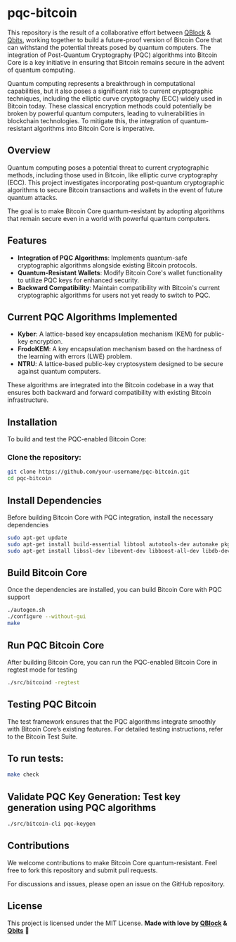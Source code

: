 # **pqc-bitcoin**

This repository is the result of a collaborative effort between [QBlock](https://link-to-qblock-account) & [Qbits](https://link-to-qbits-account), working together to build a future-proof version of Bitcoin Core that can withstand the potential threats posed by quantum computers. The integration of Post-Quantum Cryptography (PQC) algorithms into Bitcoin Core is a key initiative in ensuring that Bitcoin remains secure in the advent of quantum computing.

Quantum computing represents a breakthrough in computational capabilities, but it also poses a significant risk to current cryptographic techniques, including the elliptic curve cryptography (ECC) widely used in Bitcoin today. These classical encryption methods could potentially be broken by powerful quantum computers, leading to vulnerabilities in blockchain technologies. To mitigate this, the integration of quantum-resistant algorithms into Bitcoin Core is imperative.


## **Overview**

Quantum computing poses a potential threat to current cryptographic methods, including those used in Bitcoin, like elliptic curve cryptography (ECC). This project investigates incorporating post-quantum cryptographic algorithms to secure Bitcoin transactions and wallets in the event of future quantum attacks.

The goal is to make Bitcoin Core quantum-resistant by adopting algorithms that remain secure even in a world with powerful quantum computers.

## **Features**

- **Integration of PQC Algorithms**: Implements quantum-safe cryptographic algorithms alongside existing Bitcoin protocols.
- **Quantum-Resistant Wallets**: Modify Bitcoin Core's wallet functionality to utilize PQC keys for enhanced security.
- **Backward Compatibility**: Maintain compatibility with Bitcoin's current cryptographic algorithms for users not yet ready to switch to PQC.

## **Current PQC Algorithms Implemented**

- **Kyber**: A lattice-based key encapsulation mechanism (KEM) for public-key encryption.
- **FrodoKEM**: A key encapsulation mechanism based on the hardness of the learning with errors (LWE) problem.
- **NTRU**: A lattice-based public-key cryptosystem designed to be secure against quantum computers.

These algorithms are integrated into the Bitcoin codebase in a way that ensures both backward and forward compatibility with existing Bitcoin infrastructure.

## **Installation**

To build and test the PQC-enabled Bitcoin Core:

### **Clone the repository:**

```bash
git clone https://github.com/your-username/pqc-bitcoin.git
cd pqc-bitcoin
```

## Install Dependencies

Before building Bitcoin Core with PQC integration, install the necessary dependencies
```bash
sudo apt-get update
sudo apt-get install build-essential libtool autotools-dev automake pkg-config bsdmainutils curl
sudo apt-get install libssl-dev libevent-dev libboost-all-dev libdb-dev libdb++-dev libminiupnpc-dev
```

## Build Bitcoin Core

Once the dependencies are installed, you can build Bitcoin Core with PQC support
```bash
./autogen.sh
./configure --without-gui
make
```

## Run PQC Bitcoin Core

After building Bitcoin Core, you can run the PQC-enabled Bitcoin Core in regtest mode for testing
```bash
./src/bitcoind -regtest
```

## Testing PQC Bitcoin

The test framework ensures that the PQC algorithms integrate smoothly with Bitcoin Core’s existing features.
For detailed testing instructions, refer to the Bitcoin Test Suite.

## To run tests:
```bash
make check
```

## Validate PQC Key Generation: Test key generation using PQC algorithms
```bash
./src/bitcoin-cli pqc-keygen
```

## Contributions

We welcome contributions to make Bitcoin Core quantum-resistant. Feel free to fork this repository and submit pull requests.

For discussions and issues, please open an issue on the GitHub repository.

## License

This project is licensed under the MIT License. **Made with love by [QBlock](https://link-to-qblock-account) & [Qbits](https://link-to-qbits-account)** 💖


